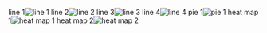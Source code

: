 line 1![line 1](https://user-images.githubusercontent.com/66158849/156535666-bcf2a3f1-5929-4886-bc71-d7482f7ef926.png)
line 2![line 2](https://user-images.githubusercontent.com/66158849/156535679-3b1ebdb7-988c-40df-962b-d9c0ff2eb964.png)
line 3![line 3](https://user-images.githubusercontent.com/66158849/156535688-349dbb18-a419-4059-b76e-981d5c077f6f.png)
line 4![line 4](https://user-images.githubusercontent.com/66158849/156535696-cd4cd935-06fc-4514-bd9a-add2f384923c.png)
pie 1![pie 1](https://user-images.githubusercontent.com/66158849/156535702-28e5cbc4-648d-4429-810e-5de87f9bc0fa.png)
heat map 1![heat map 1](https://user-images.githubusercontent.com/66158849/156535422-4821050b-3b20-42ed-bda7-ee4b3bf6d389.png)
heat map 2![heat map 2](https://user-images.githubusercontent.com/66158849/156535648-8597e642-8315-41ab-a803-8dad5ebc73d7.png)
